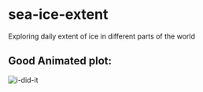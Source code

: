 # sea-ice-extent
Exploring daily extent of ice in different parts of the world

## Good Animated plot:

![i-did-it](animationyesss.gif)

